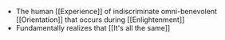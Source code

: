 - The human [[Experience]] of indiscriminate omni-benevolent [[Orientation]] that occurs during [[Enlightenment]]
- Fundamentally realizes that [[It's all the same]]